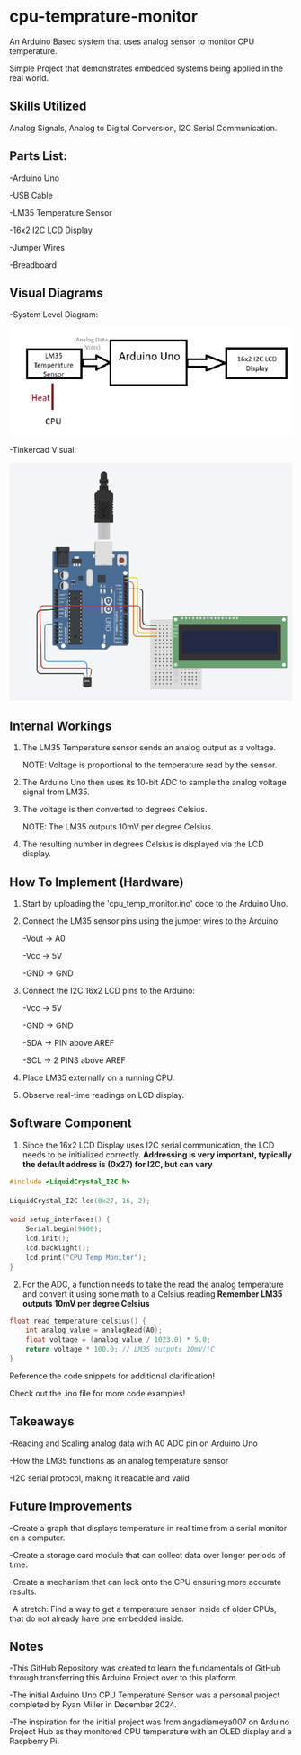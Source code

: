 # cpu-temprature-monitor
 An Arduino Based system that uses analog sensor to monitor CPU temperature.

Simple Project that demonstrates embedded systems being applied in the real world.

## Skills Utilized

Analog Signals, Analog to Digital Conversion, I2C Serial Communication.

## Parts List:

-Arduino Uno

-USB Cable

-LM35 Temperature Sensor

-16x2 I2C LCD Display

-Jumper Wires

-Breadboard

## Visual Diagrams

-System Level Diagram:

![System Diagram](Docs/system_diagram.png)

-Tinkercad Visual:

![Tinkercad Diagram](Docs/tinkercad_diagram.png)

## Internal Workings

1. The LM35 Temperature sensor sends an analog output as a voltage.

	NOTE: Voltage is proportional to the temperature read by the sensor.
2. The Arduino Uno then uses its 10-bit ADC to sample the analog voltage signal from LM35.
3. The voltage is then converted to degrees Celsius.

	NOTE: The LM35 outputs 10mV per degree Celsius.
4. The resulting number in degrees Celsius is displayed via the LCD display.


## How To Implement (Hardware)

1. Start by uploading the 'cpu_temp_monitor.ino' code to the Arduino Uno.
2. Connect the LM35 sensor pins using the jumper wires to the Arduino:

	-Vout -> A0

	-Vcc -> 5V

	-GND -> GND
3. Connect the I2C 16x2 LCD pins to the Arduino:

	-Vcc -> 5V

	-GND -> GND

	-SDA -> PIN above AREF

	-SCL -> 2 PINS above AREF
4. Place LM35 externally on a running CPU.
5. Observe real-time readings on LCD display.

## Software Component

1. Since the 16x2 LCD Display uses I2C serial communication, the LCD needs to be initialized correctly. **Addressing is very important, typically the default address is (0x27) for I2C, but can vary**

```c
#include <LiquidCrystal_I2C.h>

LiquidCrystal_I2C lcd(0x27, 16, 2);

void setup_interfaces() {
    Serial.begin(9600);
    lcd.init();
    lcd.backlight();
    lcd.print("CPU Temp Monitor");
}
```

2. For the ADC, a function needs to take the read the analog temperature and convert it using some math to a Celsius reading **Remember LM35 outputs 10mV per degree Celsius**

```c
float read_temperature_celsius() {
    int analog_value = analogRead(A0);
    float voltage = (analog_value / 1023.0) * 5.0;
    return voltage * 100.0; // LM35 outputs 10mV/°C
}
```

Reference the code snippets for additional clarification!

Check out the .ino file for more code examples!

## Takeaways

-Reading and Scaling analog data with A0 ADC pin on Arduino Uno

-How the LM35 functions as an analog temperature sensor

-I2C serial protocol, making it readable and valid

## Future Improvements

-Create a graph that displays temperature in real time from a serial monitor on a computer.

-Create a storage card module that can collect data over longer periods of time.

-Create a mechanism that can lock onto the CPU ensuring more accurate results.

-A stretch: Find a way to get a temperature sensor inside of older CPUs, that do not already have one embedded inside. 

## Notes

-This GitHub Repository was created to learn the fundamentals of GitHub through transferring this Arduino Project over to this platform.

-The initial Arduino Uno CPU Temperature Sensor was a personal project completed by Ryan Miller in December 2024.

-The inspiration for the initial project was from angadiameya007 on Arduino Project Hub as they monitored CPU temperature with an OLED display and a Raspberry Pi.






